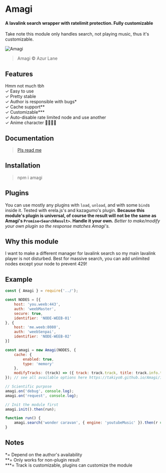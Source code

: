 # Amagi
#### A lavalink search wrapper with ratelimit protection. Fully customizable
Take note this module only handles search, not playing music, thus it's customizable. 

![Amagi](https://i.imgur.com/4ZefZpU.png)
> Amagi © Azur Lane

## Features
Hmm not much tbh   
✓ Easy to use  
✓ Pretty stable  
✓ Author is responsible with bugs*   
✓ Cache support**   
✓ Customizable***   
✓ Auto-disable rate limited node and use another    
✓ Anime character 💖💖💖💖

## Documentation
> [Pls read me](https://takiyo0.github.io/Amagi)

## Installation
> npm i amagi

## Plugins
You can use mostly any plugins with `load`, `unload`, and with some `bind`s inside it. Tested with erela.js's and kazagumo's plugin. **Because this module's plugin is universal, of course the result will not be the same as Amagi's `Promise<SearchResult>`. Handle it your own.** _Better to make/modify your own plugin so the response matches Amagi's._

## Why this module
I want to make a different manager for lavalink search so my main lavalink player is not disturbed. Best for massive search, you can add unlimited nodes except your node to prevent 429!

## Example
```js
const { Amagi } = require('../');

const NODES = [{
    host: 'you.weeb:443',
    auth: 'weebMaster',
    secure: true,
    identifier: 'NODE-WEEB-01'
}, {
    host: 'me.weeb:8080',
    auth: 'weebSenpai',
    identifier: 'NODE-WEEB-02'
}]

const amagi = new Amagi(NODES, {
    cache: {
        enabled: true,
        type: 'memory'
    },
    modifyTracks: (track) => ({ track: track.track, title: track.info.title })
}); // see all available options here https://takiyo0.github.io/Amagi/interfaces/Index.AmagiOptions.html

// Scientific purpose
amagi.on('debug', console.log);
amagi.on('request', console.log);

// Init the module first
amagi.init().then(run);

function run() {
    amagi.search('wonder caravan', { engine: 'youtubeMusic' }).then(r => console.log(r)).catch(e => console.log(e));
}
```

## Notes
*= Depend on the author's availability   
**= Only works for non-plugin result    
***= Track is customizable, plugins can customize the module
